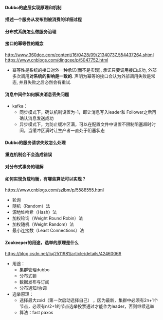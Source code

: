 ####  Dubbo的底层实现原理和机制 
#### 描述一个服务从发布到被消费的详细过程
#### 分布式系统怎么做服务治理
#### 接口的幂等性的概念
http://www.360doc.com/content/16/0428/09/21340737_554437264.shtml
https://www.cnblogs.com/dingcee/p/5047752.html
- 幂等性是系统的接口对外一种承诺(而不是实现), 承诺只要调用接口成功, 外部多次调用**对系统的影响是一致的**. 声明为幂等的接口会认为外部调用失败是常态, 并且失败之后必然会有重试.
#### 消息中间件如何解决消息丢失问题
- kafka：
	- 同步模式下，确认机制设置为-1，即让消息写入leader和 Follower之后再确认消息发送成功
	- 异步模式下，为防止缓冲区满，可以在配置文件中设置不限制阻塞超时时间，当缓冲区满时让生产者一直处于阻塞状态
#### Dubbo的服务请求失败怎么处理
#### 重连机制会不会造成错误
#### 对分布式事务的理解 
#### 如何实现负载均衡，有哪些算法可以实现？
https://www.cnblogs.com/szlbm/p/5588555.html
- 轮询
- 随机（Random）法
-  源地址哈希（Hash）法
-  加权轮询（Weight Round Robin）法
-  加权随机（Weight Random）法
-  最小连接数（Least Connections）法
#### Zookeeper的用途，选举的原理是什么
https://blog.csdn.net/liuj2511981/article/details/42460069
- 用途：
	- 集群管理dubbo
	- 分布式锁
	- 数据发布与订阅
	- 分布通知/协调
- 选举原理：
	- 选择最大zxid（第一次启动选择自己） ，因为最新，集群中必须有2n+1个节点，必须有n/2+1的节点选举投票通过才能作为leader，否则继续选举
	- 算法：fast paxos

